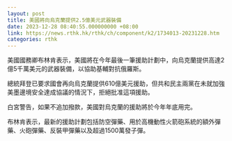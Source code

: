 ```yaml
---
layout: post
title: 美國將向烏克蘭提供2.5億美元武器裝備
date: 2023-12-28 08:40:55.000000000 +08:00
link: https://news.rthk.hk/rthk/ch/component/k2/1734013-20231228.htm
categories: rthk
---
```


美國國務卿布林肯表示，美國將在今年最後一筆援助計劃中，向烏克蘭提供高達2億5千萬美元的武器裝備，以協助基輔對抗俄羅斯。

總統拜登已要求國會再向烏克蘭提供610億美元援助，但共和民主兩黨在未就加強美墨邊境安全達成協議的情況下，拒絕批准這項援助。

白宮警告，如果不追加撥款，美國對烏克蘭的援助將於今年年底用完。

布林肯表示，最新的援助計劃包括防空彈藥、用於高機動性火箭砲系統的額外彈藥、火砲彈藥、反裝甲彈藥以及超過1500萬發子彈。
